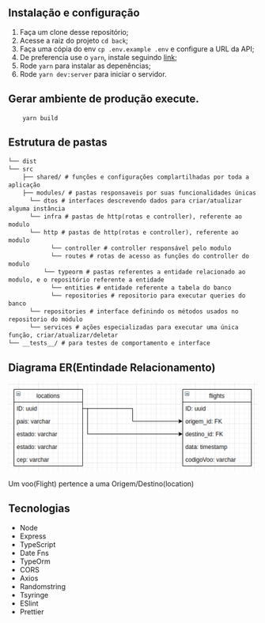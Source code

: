 ## Instalação e configuração

1. Faça um clone desse repositório;
2. Acesse a raiz do projeto `cd back`;
3. Faça uma cópia do env `cp .env.example .env` e configure a URL da API;
4. De preferencia use o `yarn`, instale seguindo [link](https://yarnpkg.com/getting-started/install);
5. Rode `yarn` para instalar as depenências;
6. Rode `yarn dev:server` para iniciar o servidor.

## Gerar ambiente de produção execute.

```
    yarn build
```

## Estrutura de pastas

```
└── dist
└── src
    ├── shared/ # funções e configurações complartilhadas por toda a aplicação
    ├── modules/ # pastas responsaveis por suas funcionalidades únicas
      └── dtos # interfaces descrevendo dados para criar/atualizar alguma instância
      └── infra # pastas de http(rotas e controller), referente ao modulo
      └── http # pastas de http(rotas e controller), referente ao modulo
            └── controller # controller responsável pelo modulo
            └── routes # rotas de acesso as funções do controller do modulo
          └── typeorm # pastas referentes a entidade relacionado ao modulo, e o repositório referente a entidade
            └── entities # entidade referente a tabela do banco
            └── repositories # repositorio para executar queries do banco
      └── repositories # interface definindo os métodos usados no repositorio do módulo
      └── services # ações especializadas para executar uma única função, criar/atualizar/deletar
└── __tests__/ # para testes de comportamento e interface
```

## Diagrama ER(Entindade Relacionamento)

![diagrama er](./DiagramaFAB.png)

Um voo(Flight) pertence a uma Origem/Destino(location)

## Tecnologias

- Node
- Express
- TypeScript
- Date Fns
- TypeOrm
- CORS
- Axios
- Randomstring
- Tsyringe
- ESlint
- Prettier
